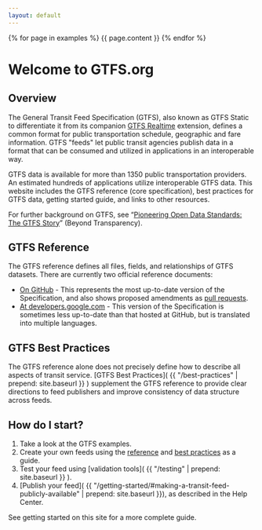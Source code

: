 ```yaml
---
layout: default
---
```


{% for page in examples %}
  {{ page.content }}
{% endfor %}

# Welcome to GTFS.org

## Overview

The General Transit Feed Specification (GTFS), also known as GTFS Static to differentiate it from its companion [GTFS Realtime](https://developers.google.com/transit/gtfs-realtime/) extension, defines a common format for public transportation schedule, geographic and fare information. GTFS "feeds" let public transit agencies publish data in a format that can be consumed and utilized in applications in an interoperable way.

GTFS data is available for more than 1350 public transportation providers. An estimated hundreds of applications utilize interoperable GTFS data. This website includes the GTFS reference (core specification), best practices for GTFS data, getting started guide, and links to other resources.

For further background on GTFS, see “[Pioneering Open Data Standards: The GTFS Story](http://beyondtransparency.org/chapters/part-2/pioneering-open-data-standards-the-gtfs-story/)” (Beyond Transparency).

## GTFS Reference

The GTFS reference defines all files, fields, and relationships of GTFS datasets. There are currently two official reference documents:

   * [On GitHub](https://github.com/google/transit/blob/master/gtfs/spec/en/reference.md) - This represents the most up-to-date version of the Specification, and also shows proposed amendments as [pull requests](https://github.com/google/transit/pulls).
   * [At developers.google.com](https://developers.google.com/transit/gtfs/reference/) - This version of the Specification is sometimes less up-to-date than that hosted at GitHub, but is translated into multiple languages.

## GTFS Best Practices

The GTFS reference alone does not precisely define how to describe all aspects of transit service. [GTFS Best Practices]( {{ "/best-practices" | prepend: site.baseurl }} ) supplement the GTFS reference to provide clear directions to feed publishers and improve consistency of data structure across feeds.

## How do I start?
  1. Take a look at the GTFS examples.
  2. Create your own feeds using the [reference](#gtfs-reference) and [best practices](best-practices) as a guide.
  3. Test your feed using [validation tools]( {{ "/testing" | prepend: site.baseurl }} ).
  4. [Publish your feed]( {{ "/getting-started/#making-a-transit-feed-publicly-available" | prepend: site.baseurl }}), as described in the Help Center.

See getting started on this site for a more complete guide.
